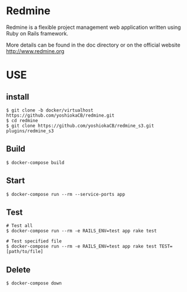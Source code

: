 # Redmine

Redmine is a flexible project management web application written using Ruby on Rails framework.

More details can be found in the doc directory or on the official website http://www.redmine.org

# USE

## install

```
$ git clone -b docker/virtualhost https://github.com/yoshiokaCB/redmine.git
$ cd redmine
$ git clone https://github.com/yoshiokaCB/redmine_s3.git plugins/redmine_s3
```

## Build

```
$ docker-compose build
```


## Start

```
$ docker-compose run --rm --service-ports app
```

## Test


```
# Test all
$ docker-compose run --rm -e RAILS_ENV=test app rake test

# Test specified file
$ docker-compose run --rm -e RAILS_ENV=test app rake test TEST=[path/to/file]
```

## Delete


```
$ docker-compose down
```